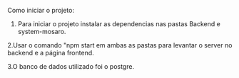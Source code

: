 Como iniciar o projeto:

1. Para iniciar o projeto instalar as dependencias nas pastas Backend e system-mosaro.

2.Usar o comando "npm start em ambas as pastas para levantar o server no backend e a página frontend.

3.O banco de dados utilizado foi o postgre.
